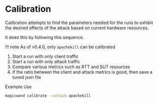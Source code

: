 # Calibration

Calibration attempts to find the parameters needed for the runs to exhibit the desired effects of the attack based on current hardware resources.

It does this by following this sequence.


!!! note 
    As of v0.4.0, only `apachekill` can be calibrated

1. Start a run with only client traffic
2. Start a run with only attack traffic
3. Compare various metrics such as RTT and SUT resources
4. If the ratio between the client and attack metrics is good, then save a tuned json file


Example Use
```bash
magicwand calibrate --attack apachekill
```
